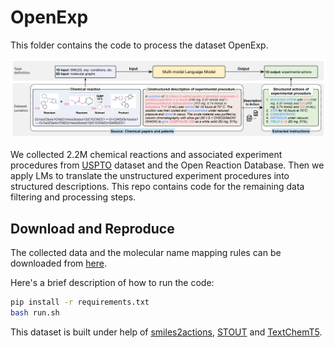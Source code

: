 # OpenExp

This folder contains the code to process the dataset OpenExp.

![fig1](../figures/openexp.jpg)

We collected 2.2M chemical reactions and associated experiment procedures from [USPTO](https://figshare.com/articles/dataset/Chemical_reactions_from_US_patents_1976-Sep2016_/5104873) dataset and the Open Reaction Database. Then we apply LMs to translate the unstructured experiment procedures into structured descriptions. This repo contains code for the remaining data filtering and processing steps.

## Download and Reproduce

The collected data and the molecular name mapping rules can be downloaded from [here](https://osf.io/gzqa7).

Here's a brief description of how to run the code:

```bash
pip install -r requirements.txt
bash run.sh
```

This dataset is built under help of [smiles2actions](https://github.com/rxn4chemistry/smiles2actions), [STOUT](https://github.com/Kohulan/Smiles-TO-iUpac-Translator) and [TextChemT5](https://github.com/GT4SD/multitask_text_and_chemistry_t5).